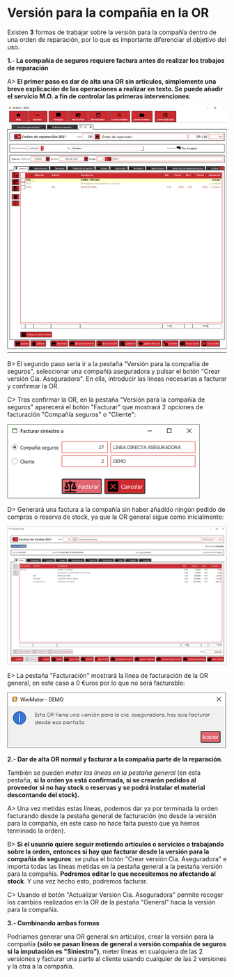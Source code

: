 # Versión para la compañia en la OR

Existen **3** formas de trabajar sobre la versión para la compañía dentro de una orden de reparación, por lo que es importante diferenciar el objetivo del uso.

**1.- La compañía de seguros requiere factura antes de realizar los trabajos de reparación**

A> **El primer paso es dar de alta una OR sin artículos, simplemente una breve explicación de las operaciones a realizar en texto. Se puede añadir el servicio M.O. a fin de controlar las primeras intervenciones**:

![](<../../.gitbook/assets/imagen (13) (1) (1).png>)

B> El segundo paso sería ir a la pestaña "Versión para la compañía de seguros", seleccionar una compañía aseguradora y pulsar el botón "Crear versión Cia. Aseguradora". En ella, introducir las líneas necesarias a facturar y confirmar la OR.

C> Tras confirmar la OR, en la pestaña "Versión para la compañía de seguros" aparecerá el botón "Facturar" que mostrará 2 opciones de facturación "Compañía seguros" o "Cliente":

![](<../../.gitbook/assets/imagen (15) (1).png>)

D> Generará una factura a la compañía sin haber añadido ningún pedido de compras o reserva de stock, ya que la OR general sigue como inicialmente:

![](<../../.gitbook/assets/imagen (16) (1) (1) (1).png>)

E> La pestaña "Facturación" mostrará la línea de facturación de la OR general, en este caso a 0 €uros por lo que no será facturable:

![](<../../.gitbook/assets/imagen (17) (1) (1).png>)

**2.- Dar de alta OR normal y facturar a la compañía parte de la reparación**.&#x20;

También se pueden _meter las líneas en la pestaña general_ (en esta pestaña, **si la orden ya está confirmada, si se crearán pedidos al proveedor si no hay stock o reservas y se podrá instalar el material descontando del stock).**

A> Una vez metidas estas líneas, podemos dar ya por terminada la orden facturando desde la pestaña general de facturación (no desde la versión para la compañía, en este caso no hace falta puesto que ya hemos terminado la orden).

B> **Si el usuario quiere seguir metiendo artículos o servicios o trabajando sobre la orden, entonces sí hay que facturar desde la versión para la compañía de seguros**: se pulsa el botón "Crear versión Cia. Aseguradora" e importa todas las líneas metidas en la pestaña general a la pestaña versión para la compañía. **Podremos editar lo que necesitemos no afectando al stock**. Y una vez hecho esto, podremos facturar.

C> Usando el botón "Actualizar Versión Cia. Aseguradora" permite recoger los cambios realizados en la OR de la pestaña "General" hacia la versión para la compañía.

**3.- Combinando ambas formas**

Podríamos generar una OR general sin artículos, crear la versión para la compañía **(sólo se pasan líneas de general a versión compañía de seguros si la imputación es "Siniestro")**, meter líneas en cualquiera de las 2 versiones y facturar una parte al cliente usando cualquier de las 2 versiones y la otra a la compañía.
